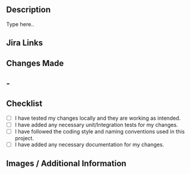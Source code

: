 ## Description
Type here..

## Jira Links


## Changes Made
[//]: <Please list the specific changes you made in bullet points.>
-
-

## Checklist
[//]: <Please make sure to review the following checklist before submitting your PR:>
- [ ] I have tested my changes locally and they are working as intended.
- [ ] I have added any necessary unit/Integration tests for my changes.
- [ ] I have followed the coding style and naming conventions used in this project.
- [ ] I have added any necessary documentation for my changes.

[//]: <Note: type x within the checkbox to mark it as a tick. Like this: [x], without any space>

## Images / Additional Information
